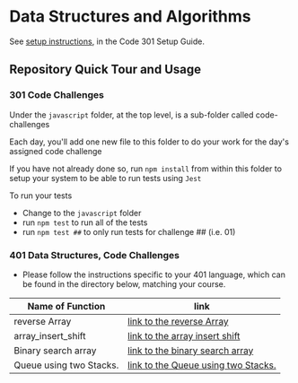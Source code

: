 # Data Structures and Algorithms

See [setup instructions](https://codefellows.github.io/setup-guide/code-301/3-code-challenges), in the Code 301 Setup Guide.

## Repository Quick Tour and Usage

### 301 Code Challenges

Under the `javascript` folder, at the top level, is a sub-folder called code-challenges

Each day, you'll add one new file to this folder to do your work for the day's assigned code challenge

If you have not already done so, run `npm install` from within this folder to setup your system to be able to run tests using `Jest`

To run your tests

- Change to the `javascript` folder
- run `npm test` to run all of the tests
- run `npm test ##` to only run tests for challenge ## (i.e. 01)

### 401 Data Structures, Code Challenges

- Please follow the instructions specific to your 401 language, which can be found in the directory below, matching your course.


| Name of Function  | link |
| ----------- | ----------- |
| reverse Array  | [link to the reverse Array  ](/home/shahd/data-structures-and-algorithms/python/code_challenges/reverse_linked_list.py)  |
| array_insert_shift | [link to the array insert shift ](https://shahd1995913.github.io/data-structures-and-algorithms/python/code_challenges/array_insert_shift/) |
| Binary search array  | [link to the   binary search array  ](https://shahd1995913.github.io/data-structures-and-algorithms/python/code_challenges/array_binary_search/) |
| Queue using two Stacks.  | [link to the   Queue using two Stacks.  ](https://shahd1995913.github.io/data-structures-and-algorithms/python/code_challenges/stack_queue_pseudo/) |




